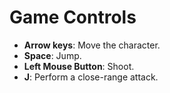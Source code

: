 # Game Controls

- **Arrow keys**: Move the character.
- **Space**: Jump.
- **Left Mouse Button**: Shoot.
- **J**: Perform a close-range attack.
